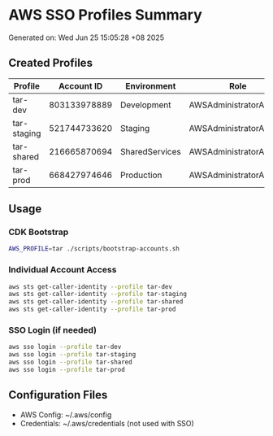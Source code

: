 # AWS SSO Profiles Summary

Generated on: Wed Jun 25 15:05:28 +08 2025

## Created Profiles

| Profile | Account ID | Environment | Role |
|---------|------------|-------------|------|
| tar-dev | 803133978889 | Development | AWSAdministratorAccess |
| tar-staging | 521744733620 | Staging | AWSAdministratorAccess |
| tar-shared | 216665870694 | SharedServices | AWSAdministratorAccess |
| tar-prod | 668427974646 | Production | AWSAdministratorAccess |

## Usage

### CDK Bootstrap

```bash
AWS_PROFILE=tar ./scripts/bootstrap-accounts.sh
```

### Individual Account Access

```bash
aws sts get-caller-identity --profile tar-dev
aws sts get-caller-identity --profile tar-staging
aws sts get-caller-identity --profile tar-shared
aws sts get-caller-identity --profile tar-prod
```

### SSO Login (if needed)

```bash
aws sso login --profile tar-dev
aws sso login --profile tar-staging
aws sso login --profile tar-shared
aws sso login --profile tar-prod
```

## Configuration Files

- AWS Config: ~/.aws/config
- Credentials: ~/.aws/credentials (not used with SSO)
